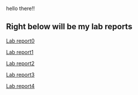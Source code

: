 hello there!! 

Right below will be my lab reports
---

[Lab report0](stevencode.md)

[Lab report1](lab-report-1-week-0.md)

[Lab report2](lab-report-weel-3.md)

[Lab report3](labreport_5.md)

[Lab report4](lab-report-week-7.md)
